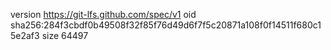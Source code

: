 version https://git-lfs.github.com/spec/v1
oid sha256:284f3cbdf0b49508f32f85f76d49d6f7f5c20871a108f0f14511f680c15e2af3
size 64497

